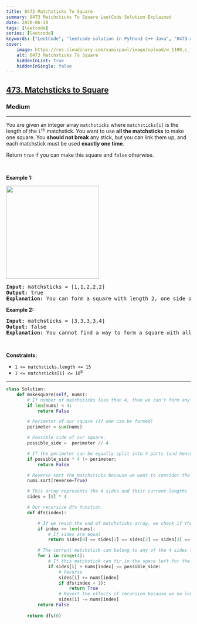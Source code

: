 ```yaml
---
title: 0473 Matchsticks To Square
summary: 0473 Matchsticks To Square LeetCode Solution Explained
date: 2020-06-20
tags: [leetcode]
series: [leetcode]
keywords: ["LeetCode", "leetcode solution in Python3 C++ Java", "0473-matchsticks-to-square LeetCode Solution Explained"]
cover:
    image: https://res.cloudinary.com/samirpaul/image/upload/w_1100,c_fit,co_rgb:FFFFFF,l_text:Arial_75_bold:0473 Matchsticks To Square - Solution Explained/problem-solving.webp
    alt: 0473 Matchsticks To Square
    hiddenInList: true
    hiddenInSingle: false
---
```



<h2><a href="https://leetcode.com/problems/matchsticks-to-square/">473. Matchsticks to Square</a></h2><h3>Medium</h3><hr><div><p>You are given an integer array <code>matchsticks</code> where <code>matchsticks[i]</code> is the length of the <code>i<sup>th</sup></code> matchstick. You want to use <strong>all the matchsticks</strong> to make one square. You <strong>should not break</strong> any stick, but you can link them up, and each matchstick must be used <strong>exactly one time</strong>.</p>

<p>Return <code>true</code> if you can make this square and <code>false</code> otherwise.</p>

<p>&nbsp;</p>
<p><strong class="example">Example 1:</strong></p>
<img alt="" src="https://assets.leetcode.com/uploads/2021/04/09/matchsticks1-grid.jpg" style="width: 253px; height: 253px;">
<pre><strong>Input:</strong> matchsticks = [1,1,2,2,2]
<strong>Output:</strong> true
<strong>Explanation:</strong> You can form a square with length 2, one side of the square came two sticks with length 1.
</pre>

<p><strong class="example">Example 2:</strong></p>

<pre><strong>Input:</strong> matchsticks = [3,3,3,3,4]
<strong>Output:</strong> false
<strong>Explanation:</strong> You cannot find a way to form a square with all the matchsticks.
</pre>

<p>&nbsp;</p>
<p><strong>Constraints:</strong></p>

<ul>
	<li><code>1 &lt;= matchsticks.length &lt;= 15</code></li>
	<li><code>1 &lt;= matchsticks[i] &lt;= 10<sup>8</sup></code></li>
</ul>
</div>

---




```python
class Solution:
    def makesquare(self, nums):
        # If number of matchsticks less than 4, then we can't form any square
        if len(nums) < 4:
            return False

        # Perimeter of our square (if one can be formed)
        perimeter = sum(nums)

        # Possible side of our square.
        possible_side =  perimeter // 4

        # If the perimeter can be equally split into 4 parts (and hence 4 sides, then we move on).
        if possible_side * 4 != perimeter:
            return False

        # Reverse sort the matchsticks because we want to consider the biggest one first.
        nums.sort(reverse=True)

        # This array represents the 4 sides and their current lengths
        sides = [0] * 4

        # Our recursive dfs function.
        def dfs(index):

            # If we reach the end of matchsticks array, we check if the square was formed or not
            if index == len(nums):
                # If sides are equal
                return sides[0] == sides[1] == sides[2] == sides[3] == possible_side

            # The current matchstick can belong to any of the 4 sides (provided their remaining lenghts are >= the size of the current matchstick)
            for i in range(4):
                # If this matchstick can fir in the space left for the current side
                if sides[i] + nums[index] <= possible_side:
                    # Recurse
                    sides[i] += nums[index]
                    if dfs(index + 1):
                        return True
                    # Revert the effects of recursion because we no longer need them for other recursions.
                    sides[i] -= nums[index]
            return False  
        
        return dfs(0)
```
